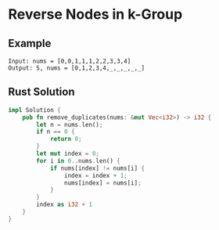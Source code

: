 <script setup>
import P26 from '../../src/components/P26.vue'
</script>

# Reverse Nodes in k-Group

## Example

```
Input: nums = [0,0,1,1,1,2,2,3,3,4]
Output: 5, nums = [0,1,2,3,4,_,_,_,_,_]
```

<P26 />

## Rust Solution

```rust
impl Solution {
    pub fn remove_duplicates(nums: &mut Vec<i32>) -> i32 {
        let n = nums.len();
        if n == 0 {
            return 0;
        }
        let mut index = 0;
        for i in 0..nums.len() {
            if nums[index] != nums[i] {
                index = index + 1;
                nums[index] = nums[i];
            }
        }
        index as i32 + 1
    }
}
```
